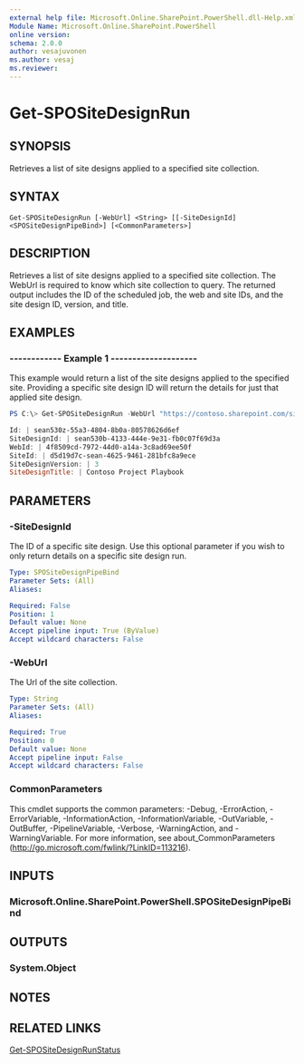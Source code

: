 ```yaml
---
external help file: Microsoft.Online.SharePoint.PowerShell.dll-Help.xml
Module Name: Microsoft.Online.SharePoint.PowerShell
online version:
schema: 2.0.0
author: vesajuvonen
ms.author: vesaj
ms.reviewer:
---
```


# Get-SPOSiteDesignRun

## SYNOPSIS
Retrieves a list of site designs applied to a specified site collection. 


## SYNTAX

```
Get-SPOSiteDesignRun [-WebUrl] <String> [[-SiteDesignId] <SPOSiteDesignPipeBind>] [<CommonParameters>]
```

## DESCRIPTION
Retrieves a list of site designs applied to a specified site collection. The WebUrl is required to know which site collection to query. The returned output includes the ID of the scheduled job, the web and site IDs, and the site design ID, version, and title.

## EXAMPLES

###   ------------ Example 1 --------------------

This example would return a list of the site designs applied to the specified site. Providing a specific site design ID will return the details for just that applied site design.

```powershell
PS C:\> Get-SPOSiteDesignRun -WebUrl "https://contoso.sharepoint.com/sites/project-playbook"

Id: | sean530z-55a3-4804-8b0a-80578626d6ef
SiteDesignId: | sean530b-4133-444e-9e31-fb0c07f69d3a
WebId: | 4f8509cd-7972-44d0-a14a-3c8ad69ee50f
SiteId: | d5d19d7c-sean-4625-9461-281bfc8a9ece
SiteDesignVersion: | 3
SiteDesignTitle: | Contoso Project Playbook
```

## PARAMETERS

### -SiteDesignId
The ID of a specific site design. Use this optional parameter if you wish to only return details on a specific site design run.

```yaml
Type: SPOSiteDesignPipeBind
Parameter Sets: (All)
Aliases:

Required: False
Position: 1
Default value: None
Accept pipeline input: True (ByValue)
Accept wildcard characters: False
```

### -WebUrl
The Url of the site collection.

```yaml
Type: String
Parameter Sets: (All)
Aliases:

Required: True
Position: 0
Default value: None
Accept pipeline input: False
Accept wildcard characters: False
```

### CommonParameters
This cmdlet supports the common parameters: -Debug, -ErrorAction, -ErrorVariable, -InformationAction, -InformationVariable, -OutVariable, -OutBuffer, -PipelineVariable, -Verbose, -WarningAction, and -WarningVariable.
For more information, see about_CommonParameters (http://go.microsoft.com/fwlink/?LinkID=113216).

## INPUTS

### Microsoft.Online.SharePoint.PowerShell.SPOSiteDesignPipeBind

## OUTPUTS

### System.Object

## NOTES

## RELATED LINKS

[Get-SPOSiteDesignRunStatus](Get-SPOSiteDesignRunStatus.md)


